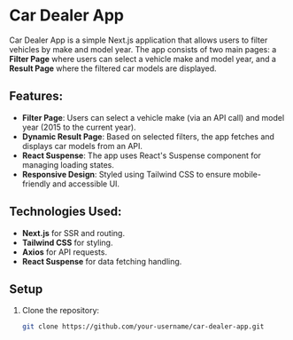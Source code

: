 # Car Dealer App

Car Dealer App is a simple Next.js application that allows users to filter vehicles by make and model year. The app consists of two main pages: a **Filter Page** where users can select a vehicle make and model year, and a **Result Page** where the filtered car models are displayed.

## Features:

- **Filter Page**: Users can select a vehicle make (via an API call) and model year (2015 to the current year).
- **Dynamic Result Page**: Based on selected filters, the app fetches and displays car models from an API.
- **React Suspense**: The app uses React's Suspense component for managing loading states.
- **Responsive Design**: Styled using Tailwind CSS to ensure mobile-friendly and accessible UI.

## Technologies Used:

- **Next.js** for SSR and routing.
- **Tailwind CSS** for styling.
- **Axios** for API requests.
- **React Suspense** for data fetching handling.

## Setup

1. Clone the repository:
   ```bash
   git clone https://github.com/your-username/car-dealer-app.git
   ```
